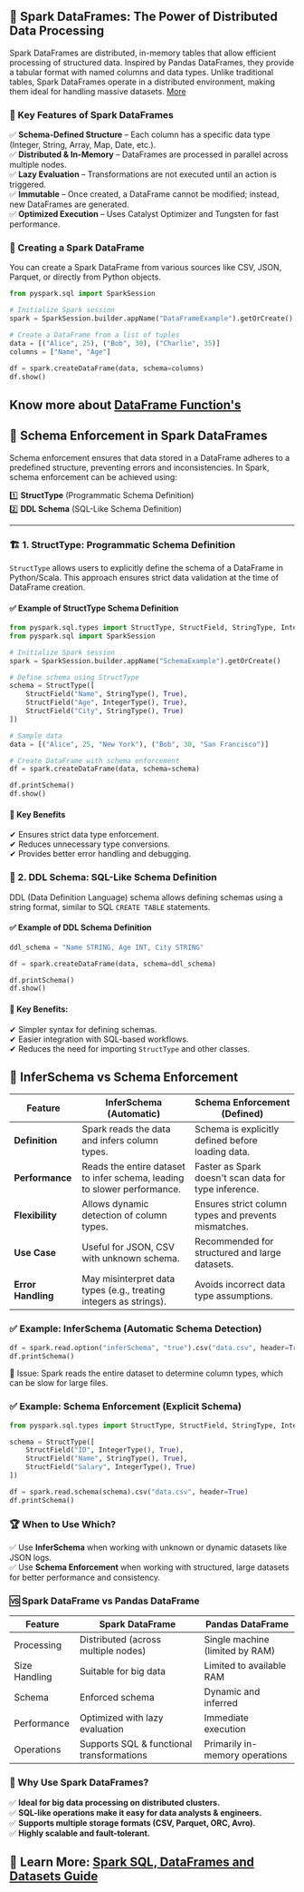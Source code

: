 ## 📄 Spark DataFrames: The Power of Distributed Data Processing

Spark DataFrames are distributed, in-memory tables that allow efficient processing of structured data. Inspired by Pandas DataFrames, they provide a tabular format with named columns and data types. Unlike traditional tables, Spark DataFrames operate in a distributed environment, making them ideal for handling massive datasets. [More](https://spark.apache.org/docs/latest/sql-programming-guide.html)

### 🌟 Key Features of Spark DataFrames
✅ **Schema-Defined Structure** – Each column has a specific data type (Integer, String, Array, Map, Date, etc.).  
✅ **Distributed & In-Memory** – DataFrames are processed in parallel across multiple nodes.  
✅ **Lazy Evaluation** – Transformations are not executed until an action is triggered.  
✅ **Immutable** – Once created, a DataFrame cannot be modified; instead, new DataFrames are generated.  
✅ **Optimized Execution** – Uses Catalyst Optimizer and Tungsten for fast performance.  

### 🔧 Creating a Spark DataFrame
You can create a Spark DataFrame from various sources like CSV, JSON, Parquet, or directly from Python objects.

```python
from pyspark.sql import SparkSession

# Initialize Spark session
spark = SparkSession.builder.appName("DataFrameExample").getOrCreate()

# Create a DataFrame from a list of tuples
data = [("Alice", 25), ("Bob", 30), ("Charlie", 35)]
columns = ["Name", "Age"]

df = spark.createDataFrame(data, schema=columns)
df.show()
```



## Know more about [DataFrame Function's](https://spark.apache.org/docs/latest/api/python/reference/pyspark.sql/dataframe.html)



## 📌 Schema Enforcement in Spark DataFrames

Schema enforcement ensures that data stored in a DataFrame adheres to a predefined structure, preventing errors and inconsistencies. In Spark, schema enforcement can be achieved using:

1️⃣ **StructType** (Programmatic Schema Definition)  
2️⃣ **DDL Schema** (SQL-Like Schema Definition)  

---

### 🏗 1. StructType: Programmatic Schema Definition
`StructType` allows users to explicitly define the schema of a DataFrame in Python/Scala. This approach ensures strict data validation at the time of DataFrame creation.

#### ✅ Example of StructType Schema Definition
```python
from pyspark.sql.types import StructType, StructField, StringType, IntegerType
from pyspark.sql import SparkSession

# Initialize Spark session
spark = SparkSession.builder.appName("SchemaExample").getOrCreate()

# Define schema using StructType
schema = StructType([
    StructField("Name", StringType(), True),
    StructField("Age", IntegerType(), True),
    StructField("City", StringType(), True)
])

# Sample data
data = [("Alice", 25, "New York"), ("Bob", 30, "San Francisco")]

# Create DataFrame with schema enforcement
df = spark.createDataFrame(data, schema=schema)

df.printSchema()
df.show()
```
#### 📌 Key Benefits

✔ Ensures strict data type enforcement.  
✔ Reduces unnecessary type conversions.  
✔ Provides better error handling and debugging.  

### 📜 2. DDL Schema: SQL-Like Schema Definition  

DDL (Data Definition Language) schema allows defining schemas using a string format, similar to SQL `CREATE TABLE` statements.  

#### ✅ Example of DDL Schema Definition  

```python
ddl_schema = "Name STRING, Age INT, City STRING"

df = spark.createDataFrame(data, schema=ddl_schema)

df.printSchema()
df.show()
```

#### 📌 Key Benefits:  
✔ Simpler syntax for defining schemas.  
✔ Easier integration with SQL-based workflows.  
✔ Reduces the need for importing `StructType` and other classes.  

## 🔄 InferSchema vs Schema Enforcement  

| Feature            | InferSchema (Automatic) | Schema Enforcement (Defined) |
|--------------------|------------------------|------------------------------|
| **Definition**     | Spark reads the data and infers column types. | Schema is explicitly defined before loading data. |
| **Performance**    | Reads the entire dataset to infer schema, leading to slower performance. | Faster as Spark doesn't scan data for type inference. |
| **Flexibility**    | Allows dynamic detection of column types. | Ensures strict column types and prevents mismatches. |
| **Use Case**       | Useful for JSON, CSV with unknown schema. | Recommended for structured and large datasets. |
| **Error Handling** | May misinterpret data types (e.g., treating integers as strings). | Avoids incorrect data type assumptions. |

### ✅ Example: InferSchema (Automatic Schema Detection)  

```python
df = spark.read.option("inferSchema", "true").csv("data.csv", header=True)
df.printSchema()
```
🚨 Issue: Spark reads the entire dataset to determine column types, which can be slow for large files.


### ✅ Example: Schema Enforcement (Explicit Schema)  

```python
from pyspark.sql.types import StructType, StructField, StringType, IntegerType

schema = StructType([
    StructField("ID", IntegerType(), True),
    StructField("Name", StringType(), True),
    StructField("Salary", IntegerType(), True)
])

df = spark.read.schema(schema).csv("data.csv", header=True)
df.printSchema()
```

### 🏆 When to Use Which?  

✅ Use **InferSchema** when working with unknown or dynamic datasets like JSON logs.  
✅ Use **Schema Enforcement** when working with structured, large datasets for better performance and consistency.  

### 🆚 Spark DataFrame vs Pandas DataFrame
| Feature | Spark DataFrame | Pandas DataFrame |
|---------|---------------|---------------|
| Processing | Distributed (across multiple nodes) | Single machine (limited by RAM) |
| Size Handling | Suitable for big data | Limited to available RAM |
| Schema | Enforced schema | Dynamic and inferred |
| Performance | Optimized with lazy evaluation | Immediate execution |
| Operations | Supports SQL & functional transformations | Primarily in-memory operations |

### 🚀 Why Use Spark DataFrames?
✅ **Ideal for big data processing on distributed clusters.**  
✅ **SQL-like operations make it easy for data analysts & engineers.**  
✅ **Supports multiple storage formats (CSV, Parquet, ORC, Avro).**  
✅ **Highly scalable and fault-tolerant.**



## 🔗 Learn More: [Spark SQL, DataFrames and Datasets Guide](https://spark.apache.org/docs/latest/sql-programming-guide.html#datasets-and-dataframes)
